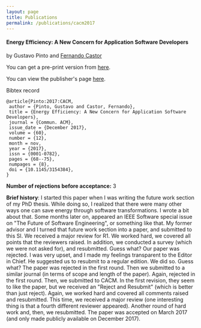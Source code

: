 ```yaml
---
layout: page
title: Publications
permalink: /publications/cacm2017
---
```


#### Energy Efficiency: A New Concern for Application Software Developers ####

by Gustavo Pinto and [Fernando Castor](https://sites.google.com/a/cin.ufpe.br/castor/)

You can get a pre-print version from [here](http://gustavopinto.github.io/lost+found/cacm2017.pdf).

You can view the publisher's page [here](https://cacm.acm.org/magazines/2017/12/223044-energy-efficiency/fulltext).  

Bibtex record
```
@article{Pinto:2017:CACM,
 author = {Pinto, Gustavo and Castor, Fernando},
 title = {Energy Efficiency: A New Concern for Application Software Developers},
 journal = {Commun. ACM},
 issue_date = {December 2017},
 volume = {60},
 number = {12},
 month = nov,
 year = {2017},
 issn = {0001-0782},
 pages = {68--75},
 numpages = {8},
 doi = {10.1145/3154384},
}
```

**Number of rejections before acceptance:** 3

**Brief history**: I started this paper when I was writing the future work section of my PhD thesis. While doing so, I realized that there were many other ways one can save energy through software transformations. I wrote a bit about that. Some months later on, appeared an IEEE Software special issue on "The Future of Software Engineering", or something like that. My former advisor and I turned that future work section into a paper, and submitted to this SI. We received a major review for R1. We worked hard, we covered all points that the reviewers raised. In addition, we conducted a survey (which we were not asked for), and resubmitted. Guess what? Our paper was rejected. I was very upset, and I made my feelings transparent to the Editor in Chief. He suggested us to resubmit to a regular edition. We did so. Guess what? The paper was rejected in the first round. Then we submitted to a similar journal (in terms of scope and length of the paper). Again, rejected in the first round. Then, we submitted to CACM. In the first revision, they seem to like the paper, but we received an "Reject and Resubmit" (which is better than just reject). Again, we worked hard and covered all comments raised and resubmitted. This time, we received a major review (one interesting thing is that a fourth different reviewer appeared). Another round of hard work and, then, we resubmitted. The paper was accepted on March 2017 (and only made publicly available on December 2017).
